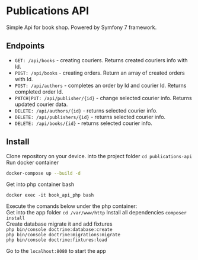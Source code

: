# Publications API 
Simple Api for book shop. 
Powered by Symfony 7 framework.
## Endpoints 
- `GET: /api/books` - creating couriers. Returns created couriers info with Id.
- `POST: /api/books` - creating orders. Return an array of created orders with Id.
- `POST: /api/authors` - completes an order by Id and courier Id. Returns completed order Id.
- `PATCH|PUT: /api/publisher/{id}` - change selected courier info. Returns updated courier data.
- `DELETE: /api/authors/{id}` - returns selected courier info.
- `DELETE: /api/publishers/{id}` - returns selected courier info.
- `DELETE: /api/books/{id}` - returns selected courier info.
## Install
Clone repository on your device.
into the project folder `cd publications-api`
Run docker container
```sh
docker-compose up --build -d
```
Get into php container bash
```
docker exec -it book_api_php bash
```
Execute the comands below under the php container:<br/>
Get into the app folder `cd /var/www/http`
Install all dependencies `composer install`<br/>
Create database migrate it and add fixtures<br/>
`php bin/console doctrine:database:create`<br/>
`php bin/console doctrine:migrations:migrate`<br/>
`php bin/console doctrine:fixtures:load`<br/>

Go to the `localhost:8080` to start the app
